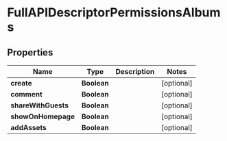 

# FullAPIDescriptorPermissionsAlbums


## Properties

| Name | Type | Description | Notes |
|------------ | ------------- | ------------- | -------------|
|**create** | **Boolean** |  |  [optional] |
|**comment** | **Boolean** |  |  [optional] |
|**shareWithGuests** | **Boolean** |  |  [optional] |
|**showOnHomepage** | **Boolean** |  |  [optional] |
|**addAssets** | **Boolean** |  |  [optional] |



